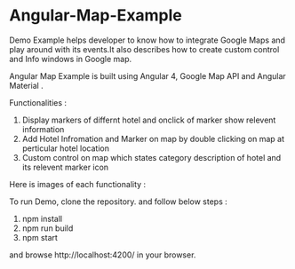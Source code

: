 # Angular-Map-Example

Demo Example helps developer to know how to integrate Google Maps and play around with its events.It also describes how to create custom control and Info windows in Google map.

Angular Map Example is built using Angular 4, Google Map API and Angular Material .

Functionalities :
1) Display markers of differnt hotel and onclick of marker show relevent information
2) Add Hotel Infromation and Marker on map by double clicking on map at perticular hotel location
3) Custom control on map which states category description of hotel and its relevent marker icon

Here is images of each functionality :


To run Demo, clone the repository. and follow below steps :
1) npm install
2) npm run build
3) npm start

and browse http://localhost:4200/ in your browser.
